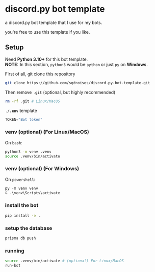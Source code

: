 # discord.py bot template
a discord.py bot template that I use for my bots.

you're free to use this template if you like.

## Setup
Need **Python 3.10+** for this bot template.\
**NOTE:** In this section, `python3` would be `python` or just `py` on **Windows**.

First of all, git clone this repository
```bash
git clone https://github.com/sqdnoises/discord.py-bot-template.git
```

Then remove `.git` (optional, but highly recommended)
```bash
rm -rf .git # Linux/MacOS
```

`./`**`.env`** template
```python
TOKEN="Bot token"
```

### venv (optional) (For Linux/MacOS)
On `bash`:
```bash
python3 -m venv .venv
source .venv/bin/activate
```

### venv (optional) (For Windows)
On `powershell`:
```powershell
py -m venv venv
& .\venv\Scripts\activate
```

### install the bot
```bash
pip install -e .
```

### setup the database
```bash
prisma db push
```

### running
```bash
source .venv/bin/activate # (optional) For Linux/MacOS
run-bot
```
